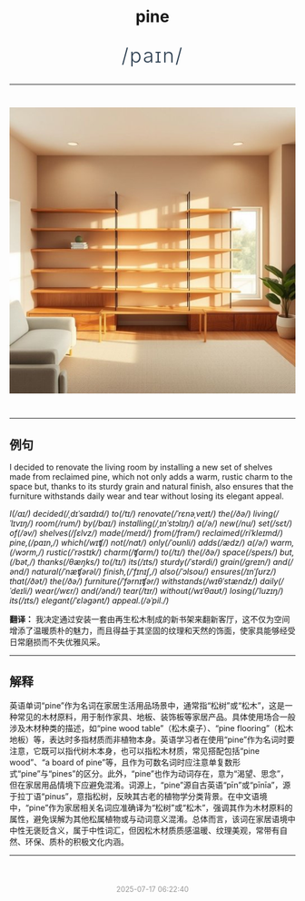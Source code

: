 <div align="center">

# pine

<div style="margin: 30px 0;">
<h1 style="font-size: 2.5em; font-weight: 300; letter-spacing: 2px; margin: 0; color: #2c3e50;">
/paɪn/
</h1>
</div>

</div>

---

<div align="center" style="margin: 40px 0;">

![pine](images/pine.png)

</div>

---

## 例句

I decided to renovate the living room by installing a new set of shelves made from reclaimed pine, which not only adds a warm, rustic charm to the space but, thanks to its sturdy grain and natural finish, also ensures that the furniture withstands daily wear and tear without losing its elegant appeal.

*I(/aɪ/) decided(/ˌdɪˈsaɪdɪd/) to(/tɪ/) renovate(/ˈrɛnəˌveɪt/) the(/ðə/) living(/ˈlɪvɪŋ/) room(/rum/) by(/baɪ/) installing(/ˌɪnˈstɔlɪŋ/) a(/ə/) new(/nu/) set(/sɛt/) of(/əv/) shelves(/ʃɛlvz/) made(/meɪd/) from(/frəm/) reclaimed(/riˈkleɪmd/) pine,(/paɪn,/) which(/wɪʧ/) not(/nɑt/) only(/ˈoʊnli/) adds(/ædz/) a(/ə/) warm,(/wɔrm,/) rustic(/ˈrəstɪk/) charm(/ʧɑrm/) to(/tɪ/) the(/ðə/) space(/speɪs/) but,(/bət,/) thanks(/θæŋks/) to(/tɪ/) its(/ɪts/) sturdy(/ˈstərdi/) grain(/greɪn/) and(/ənd/) natural(/ˈnæʧərəl/) finish,(/ˈfɪnɪʃ,/) also(/ˈɔlsoʊ/) ensures(/ɪnˈʃʊrz/) that(/ðət/) the(/ðə/) furniture(/ˈfərnɪʧər/) withstands(/wɪθˈstændz/) daily(/ˈdeɪli/) wear(/wɛr/) and(/ənd/) tear(/tɪr/) without(/wɪˈθaʊt/) losing(/ˈluzɪŋ/) its(/ɪts/) elegant(/ˈɛləgənt/) appeal.(/əˈpil./)*

**翻译：** 我决定通过安装一套由再生松木制成的新书架来翻新客厅，这不仅为空间增添了温暖质朴的魅力，而且得益于其坚固的纹理和天然的饰面，使家具能够经受日常磨损而不失优雅风采。

---

## 解释

英语单词“pine”作为名词在家居生活用品场景中，通常指“松树”或“松木”，这是一种常见的木材原料，用于制作家具、地板、装饰板等家居产品。具体使用场合一般涉及木材种类的描述，如“pine wood table”（松木桌子）、“pine flooring”（松木地板）等，表达时多指材质而非植物本身。英语学习者在使用“pine”作为名词时要注意，它既可以指代树木本身，也可以指松木材质，常见搭配包括“pine wood”、“a board of pine”等，且作为可数名词时应注意单复数形式“pine”与“pines”的区分。此外，“pine”也作为动词存在，意为“渴望、思念”，但在家居用品情境下应避免混淆。词源上，“pine”源自古英语“pīn”或“pīnīa”，源于拉丁语“pinus”，意指松树，反映其古老的植物学分类背景。在中文语境中，“pine”作为家居相关名词应准确译为“松树”或“松木”，强调其作为木材原料的属性，避免误解为其他松属植物或与动词意义混淆。总体而言，该词在家居语境中中性无褒贬含义，属于中性词汇，但因松木材质质感温暖、纹理美观，常带有自然、环保、质朴的积极文化内涵。


---

<div align="center" style="margin-top: 50px;">
<small style="color: #999; font-size: 0.9em;">2025-07-17 06:22:40</small>
</div>
